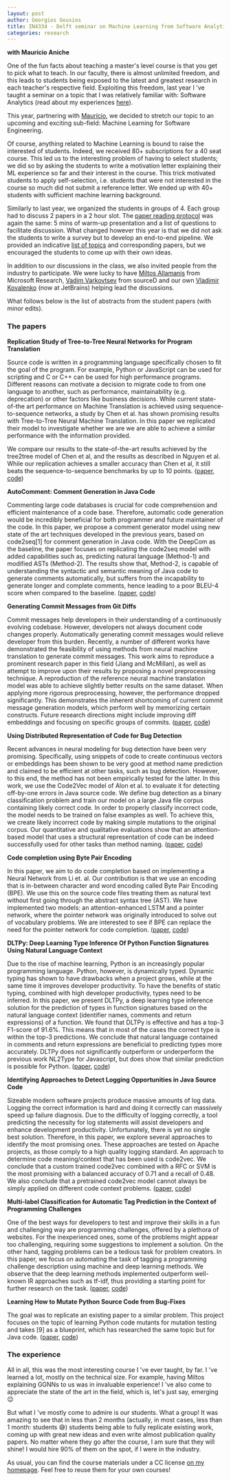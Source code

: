 ```yaml
---
layout: post
author: Georgios Gousios
title: IN4334 - Delft seminar on Machine Learning from Software Analytics
categories: research
---
```


__with Maurício Aniche__

One of the fun facts about teaching a master's level course is that you get to pick what to teach. In our faculty, there is almost unlimited freedom, and this leads to students being exposed to the latest and greatest research in each teacher's respective field. Exploiting this freedom, last year I 've taught a seminar on a topic that I was relatively familiar with: Software Analytics (read about my experiences [here](http://gousios.org/blog/a-seminar-on-software-analytics.html)).

This year, partnering with [Maurício](https://www.mauricioaniche.com), we
decided to stretch our topic to an upcoming and exciting sub-field: Machine Learning for Software Engineering.

Of course, anything related to Machine Learning is bound to raise the
interested of students. Indeed, we received 80+ subscriptions for a 40 seat
course. This led us to the interesting problem of having to select students;
we did so by asking the students to write a motivation letter explaining their
ML experience so far and their interest in the course. This trick motivated
students to apply self-selection, i.e. students that were not interested in the
course so much did not submit a reference letter. We ended up with 40+ students
with sufficient machine learning background.

Similarly to last year, we organized the students in groups of 4. Each group had
to discuss 2 papers in a 2 hour slot. The [paper reading protocol](http://gousios.org/courses/ml4se/discussing-papers.html) was again the
same: 5 mins of warm-up presentation and a list of questions to facilitate
discussion. What changed however this year is that we did not ask the students
to write a survey but to develop an end-to-end pipeline. We
provided an indicative [list of topics](http://gousios.org/courses/ml4se/projects.html) and corresponding papers, but we encouraged the students to come up with their own ideas.

In addition to our discussions in the class, we also invited people from the
industry to participate. We were lucky to have [Miltos Allamanis](https://miltos.allamanis.com) from Microsoft Research, [Vadim Varkovtsev](https://www.linkedin.com/in/vmarkovtsev/) from sourceD and our own [Vladimir Kovalenko](https://www.linkedin.com/in/vladimir-kovalenko-01416b88) (now at JetBrains) helping lead the discussions.

What follows below is the list of abstracts from the student papers (with minor
edits).

### The papers

__Replication Study of Tree-to-Tree Neural Networks for Program Translation__

Source code is written in a programming language specifically chosen to fit the
goal of the program. For example, Python or JavaScript can be used for scripting
and C or C++ can be used for high performance programs. Different reasons can
motivate a decision to migrate code to from one language to another, such as
performance, maintainability (e.g. deprecation) or other factors like business
decisions. While current state-of-the art performance on Machine Translation is
achieved using sequence-to-sequence networks, a study by Chen et al. has shown
promising results with Tree-to-Tree Neural Machine Translation. In this paper we
replicated their model to investigate whether we are we are able to achieve a
similar performance with the information provided.

We compare our results to the state-of-the-art results achieved by the tree2tree
model of Chen et al, and the results as described in Nguyen et al. While our
replication achieves a smaller accuracy than Chen et al, it still beats the
sequence-to-sequence benchmarks by up to 10 points.
([paper](https://drive.google.com/open?id=1Seap0JP5lkUKqHiuMCn5uugj7-Z71Anz),
[code](https://github.com/serg-ml4se-2019/group1-code-translation))

__AutoComment: Comment Generation in Java Code__

Commenting large code databases is crucial for code comprehension and efficient
maintenance of a code base. Therefore, automatic code generation would be
incredibly beneficial for both programmer and future maintainer of the code. In
this paper, we propose a comment generator model using new state of the art
techniques developed in the previous years, based on code2seq[1] for comment
generation in Java code. With the DeepCom as the baseline, the paper focuses on
replicating the code2seq model with added capabilities such as, predicting
natural language (Method-1) and modified ASTs (Method-2). The results show that,
Method-2, is capable of understanding the syntactic and semantic meaning of Java
code to generate comments automatically, but suffers from the incapability to
generate longer and complete comments, hence leading to a poor BLEU-4 score when
compared to the baseline.
([paper](https://github.com/serg-ml4se-2019/group-2-mutation-testing),
[code](https://github.com/LRNavin/AutoComments))

__Generating Commit Messages from Git Diffs__

Commit messages help developers in their understanding of a continuously
evolving codebase. However, developers not always document code changes
properly. Automatically generating commit messages would relieve developer from
this burden. Recently, a number of different works have demonstrated the
feasibility of using methods from neural machine translation to generate commit
messages. This work aims to reproduce a prominent research paper in this field
(Jiang and McMillan), as well as attempt to improve upon their results by
proposing a novel preprocessing technique.  A reproduction of the reference
neural machine translation model was able to achieve slightly better results on
the same dataset. When applying more rigorous preprocessing, however, the
performance dropped significantly. This demonstrates the inherent shortcoming of
current commit message generation models, which perform well by memorizing
certain constructs.  Future research directions might include improving diff
embeddings and focusing on specific groups of commits.
([paper](https://drive.google.com/open?id=191ubgIwuijiGODgwiYboJQI-_HXfMBf8),
[code](https://github.com/serg-ml4se-2019/group4-generating-commit-messages))

__Using Distributed Representation of Code for Bug Detection__

Recent advances in neural modeling for bug detection have been very promising. Specifically, using snippets of code to create continuous vectors or embeddings has been shown to be very good at method name prediction and claimed to be efficient at other tasks, such as bug detection. However, to this end, the method has not been empirically tested for the latter.
In this work, we use the Code2Vec model of Alon et al. to evaluate it for detecting off-by-one errors in Java source code. We define bug detection as a binary classification problem and train our model on a large Java file corpus containing likely correct code. In order to properly classify incorrect code, the model needs to be trained on false examples as well. To achieve this, we create likely incorrect code by making simple mutations to the original corpus.
Our quantitative and qualitative evaluations show that an attention-based model that uses a structural representation of code can be indeed successfully used for other tasks than method naming. ([paper](https://drive.google.com/open?id=13Gqbj6w0wJ1wNyl68kKqjyhiIeDW5rFB), [code](https://github.com/serg-ml4se-2019/group5-deep-bugs))

__Code completion using Byte Pair Encoding__

In this paper, we aim to do code completion based on implementing a Neural
Network from Li et. al. Our contribution is that we use an encoding that is
in-between character and word encoding called Byte Pair Encoding (BPE). We use
this on the source code files treating them as natural text without first going
through the abstract syntax tree (AST). We have implemented two models: an
attention-enhanced LSTM and a pointer network, where the pointer network was
originally introduced to solve out of vocabulary problems. We are interested to
see if BPE can replace the need for the pointer network for code completion.
([paper](https://drive.google.com/open?id=1ccgC0o35Qu2v9oXQRxUiyIUBZUGVLAsY),
[code](https://github.com/serg-ml4se-2019/group6-code-completion))

__DLTPy: Deep Learning Type Inference Of Python Function Signatures Using Natural Language Context__

Due to the rise of machine learning, Python is an increasingly popular
programming language. Python, however, is dynamically typed. Dynamic typing has
shown to have drawbacks when a project grows, while at the same time it improves
developer productivity. To have the benefits of static typing, combined with
high developer productivity, types need to be inferred. In this paper, we
present DLTPy, a deep learning type inference solution for the prediction of
types in function signatures based on the natural language context (identifier
names, comments and return expressions) of a function. We found that DLTPy is
effective and has a top-3 F1-score of 91.6%. This means that in most of the
cases the correct type is within the top-3 predictions. We conclude that natural
language contained in comments and return expressions are beneficial to
predicting types more accurately. DLTPy does not significantly outperform or
underperform the previous work NL2Type for Javascript, but does show that
similar prediction is possible for Python.
([paper](https://drive.google.com/open?id=1nAW4hF1UxYrPzs6c4nK828b5Bm0eb3E5),
[code](https://github.com/serg-ml4se-2019/group7-type-inferences))

__Identifying Approaches to Detect Logging Opportunities in Java Source Code__

Sizeable modern software projects produce massive amounts of log data. Logging
the correct information is hard and doing it correctly can massively speed up
failure diagnosis. Due to the difficulty of logging correctly, a tool predicting
the necessity for log statements will assist developers and enhance development
productivity. Unfortunately, there is yet no single best solution. Therefore, in
this paper, we explore several approaches to identify the most promising ones.
These approaches are tested on Apache projects, as those comply to a high
quality logging standard. An approach to determine code meaning/context that has
been used is code2vec. We conclude that a custom trained code2vec combined with
a RFC or SVM is the most promising with a balanced accuracy of 0.71 and a recall
of 0.48. We also conclude that a pretrained code2vec model cannot always be
simply applied on different code context problems.
([paper](https://drive.google.com/open?id=16tRXPFKaBvDCm_0uvG7LowmD7s_WVzrE),
[code](https://github.com/serg-ml4se-2019/group8-logging-strategies))

__Multi-label Classification for Automatic Tag Prediction in the Context of Programming Challenges__

One of the best ways for developers to test and improve their skills in a fun
and challenging way are programming challenges, offered by a plethora of
websites. For the inexperienced ones, some of the problems might appear too
challenging, requiring some suggestions to implement a solution. On the other
hand, tagging problems can be a tedious task for problem creators. In this
paper, we focus on automating the task of tagging a programming challenge
description using machine and deep learning methods. We observe that the deep
learning methods implemented outperform well-known IR approaches such as tf-idf,
thus providing a starting point for further research on the task.
([paper](https://drive.google.com/open?id=1afuSccqDuEI9YWEljFaXcDvUKPBNDB6Y),
[code](https://github.com/serg-ml4se-2019/group11-tagging-algorithm-problems))

__Learning How to Mutate Python Source Code from Bug-Fixes__

The goal was to replicate an existing paper to a similar problem. This project
focuses on the topic of learning Python code mutants for mutation testing and
takes [9] as a blueprint, which has researched the same topic but for Java code.
([paper](https://drive.google.com/open?id=1wfr3TaliRWWjITVWL5nW6-LJcbkppAYv),
[code](https://github.com/serg-ml4se-2019/group-2-mutation-testing))

### The experience

All in all, this was the most interesting course I 've ever taught, by far. I 've
learned a lot, mostly on the technical size. For example, having Miltos
explaining GGNNs to us was in invaluable experience! I 've also come to
appreciate the state of the art in the field, which is, let's just say, emerging 😉

But what I 've mostly come to admire is our students. What a group! It was
amazing to see that in less than 2 months (actually, in most cases, less than 1
month: students 😅) students being able to fully replicate existing work, coming
up with great new ideas and even write almost publication quality papers. No
matter where they go after the course, I am sure that they will shine! I would
hire 90% of them on the spot, if I were in the industry.

As usual, you can find the course materials under a CC license [on my
homepage](http://gousios.org/courses/ml4se/). Feel free to reuse them for
your own courses!
